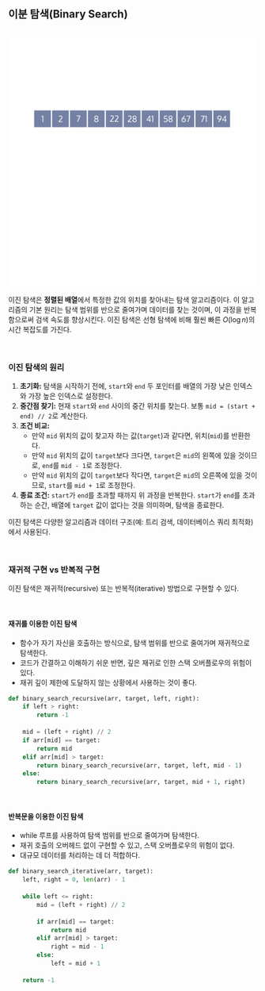 ## 이분 탐색(Binary Search)

<br>

<img src="../_assets/binary_search.webp" width="500"/>

<br>

이진 탐색은 **정렬된 배열**에서 특정한 값의 위치를 찾아내는 탐색 알고리즘이다. 이 알고리즘의 기본 원리는 탐색 범위를 반으로 줄여가며 데이터를 찾는 것이며, 이 과정을 반복함으로써 검색 속도를 향상시킨다. 이진 탐색은 선형 탐색에 비해 훨씬 빠른 $O(\log n)$의 시간 복잡도를 가진다.

<br>

### 이진 탐색의 원리

1. **초기화:** 탐색을 시작하기 전에, `start`와 `end` 두 포인터를 배열의 가장 낮은 인덱스와 가장 높은 인덱스로 설정한다.
2. **중간점 찾기:** 현재 `start`와 `end` 사이의 중간 위치를 찾는다. 보통 `mid = (start + end) // 2`로 계산한다.
3. **조건 비교:**
   - 만약 `mid` 위치의 값이 찾고자 하는 값(`target`)과 같다면, 위치(`mid`)를 반환한다.
   - 만약 `mid` 위치의 값이 `target`보다 크다면, `target`은 `mid`의 왼쪽에 있을 것이므로, `end`를 `mid - 1`로 조정한다.
   - 만약 `mid` 위치의 값이 `target`보다 작다면, `target`은 `mid`의 오른쪽에 있을 것이므로, `start`를 `mid + 1`로 조정한다.
4. **종료 조건:** `start`가 `end`를 초과할 때까지 위 과정을 반복한다. `start`가 `end`를 초과하는 순간, 배열에 `target` 값이 없다는 것을 의미하며, 탐색을 종료한다.

이진 탐색은 다양한 알고리즘과 데이터 구조(예: 트리 검색, 데이터베이스 쿼리 최적화)에서 사용된다.

<br>

### 재귀적 구현 vs 반복적 구현

이진 탐색은 재귀적(recursive) 또는 반복적(iterative) 방법으로 구현할 수 있다.

<br>

#### 재귀를 이용한 이진 탐색

- 함수가 자기 자신을 호출하는 방식으로, 탐색 범위를 반으로 줄여가며 재귀적으로 탐색한다.
- 코드가 간결하고 이해하기 쉬운 반면, 깊은 재귀로 인한 스택 오버플로우의 위험이 있다.
- 재귀 깊이 제한에 도달하지 않는 상황에서 사용하는 것이 좋다.

```python
def binary_search_recursive(arr, target, left, right):
    if left > right:
        return -1

    mid = (left + right) // 2
    if arr[mid] == target:
        return mid
    elif arr[mid] > target:
        return binary_search_recursive(arr, target, left, mid - 1)
    else:
        return binary_search_recursive(arr, target, mid + 1, right)
```

<br>

#### 반복문을 이용한 이진 탐색

- while 루프를 사용하여 탐색 범위를 반으로 줄여가며 탐색한다.
- 재귀 호출의 오버헤드 없이 구현할 수 있고, 스택 오버플로우의 위험이 없다.
- 대규모 데이터를 처리하는 데 더 적합하다.

```python
def binary_search_iterative(arr, target):
    left, right = 0, len(arr) - 1

    while left <= right:
        mid = (left + right) // 2

        if arr[mid] == target:
            return mid
        elif arr[mid] > target:
            right = mid - 1
        else:
            left = mid + 1

    return -1
```